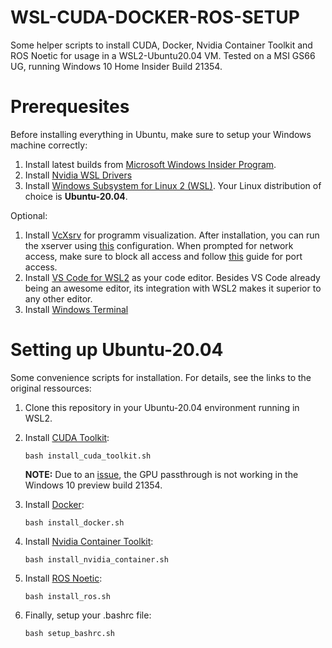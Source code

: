 # WSL-CUDA-DOCKER-ROS-SETUP
Some helper scripts to install CUDA, Docker, Nvidia Container Toolkit and ROS Noetic for usage in a WSL2-Ubuntu20.04 VM. Tested on a MSI GS66 UG, running Windows 10 Home Insider Build 21354.

# Prerequesites
Before installing everything in Ubuntu, make sure to setup your Windows machine correctly:
1. Install latest builds from [Microsoft Windows Insider Program](https://docs.nvidia.com/cuda/wsl-user-guide/index.html#installing-wip). 
2. Install [Nvidia WSL Drivers](https://docs.nvidia.com/cuda/wsl-user-guide/index.html#installing-nvidia-drivers)
3. Install [Windows Subsystem for Linux 2 (WSL)](https://docs.microsoft.com/en-us/windows/wsl/install-win10). Your Linux distribution of choice is **Ubuntu-20.04**.

Optional:
1. Install [VcXsrv](https://sourceforge.net/projects/vcxsrv/) for programm visualization. After installation, you can run the xserver using [this](config.xlaunch) configuration. When prompted for network access, make sure to block all access and follow [this](https://skeptric.com/wsl2-xserver/) guide for port access.
2. Install [VS Code for WSL2](https://code.visualstudio.com/blogs/2019/09/03/wsl2) as your code editor. Besides VS Code already being an awesome editor, its integration with WSL2 makes it superior to any other editor.
3. Install [Windows Terminal](https://docs.microsoft.com/en-us/windows/terminal/get-started)

# Setting up Ubuntu-20.04
Some convenience scripts for installation. For details, see the links to the original ressources:
1. Clone this repository in your Ubuntu-20.04 environment running in WSL2.
2. Install [CUDA Toolkit](https://docs.nvidia.com/cuda/wsl-user-guide/index.html#running-cuda):

    `bash install_cuda_toolkit.sh`

    **NOTE:** Due to an [issue](https://github.com/microsoft/WSL/issues/6773), the GPU passthrough is not working in the Windows 10 preview build 21354.

3. Install [Docker](https://docs.docker.com/engine/install/ubuntu/):

    `bash install_docker.sh`

4. Install [Nvidia Container Toolkit](https://docs.nvidia.com/cuda/wsl-user-guide/index.html#setting-containers):

    `bash install_nvidia_container.sh`

5. Install [ROS Noetic](http://wiki.ros.org/noetic/Installation/Ubuntu): 

    `bash install_ros.sh`

6. Finally, setup your .bashrc file: 

    `bash setup_bashrc.sh`



